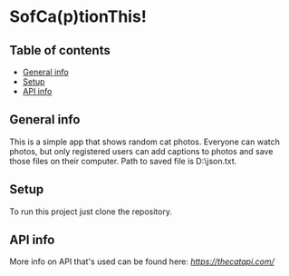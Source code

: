 # SofCa(p)tionThis!

## Table of contents
* [General info](#general-info)
* [Setup](#setup)
* [API info](#apiinfo)

## General info
This is a simple app that shows random cat photos.
Everyone can watch photos, but only registered users can add captions to photos and save those files on their computer.
Path to saved file is D:\json.txt.
	
## Setup
To run this project just clone the repository.


## API info
More info on API that's used can be found here: *https://thecatapi.com/*
